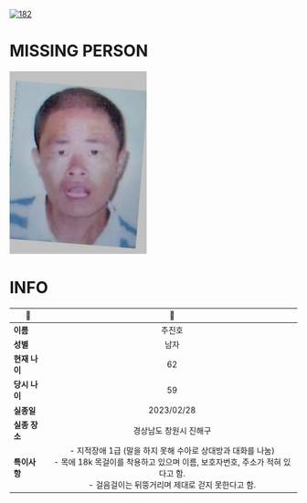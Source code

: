 [![182](https://img.shields.io/badge/%EC%8B%A4%EC%A2%85%EC%8B%A0%EA%B3%A0%EB%8A%94%20%EA%B5%AD%EB%B2%88%EC%97%86%EC%9D%B4-182-blue)](http://safe182.go.kr/index.do)

# MISSING PERSON

<img src="./missing_person.jpg">

# INFO

|🔑|💎|
|--|:--:|
|**이름**|주진호|
|**성별**|남자|
|**현재 나이**|62|
|**당시 나이**|59|
|**실종일**|2023/02/28|
|**실종 장소**|경상남도 창원시 진해구 |
|**특이사항**|- 지적장애 1급 (말을 하지 못해 수아로 상대방과 대화를 나눔)</br>- 목에 18k 목걸이를 착용하고 있으며 이름, 보호자번호, 주소가 적혀 있다고 함.</br>- 걸음걸이는 뒤뚱거리며 제대로 걷지 못한다고 함.|
